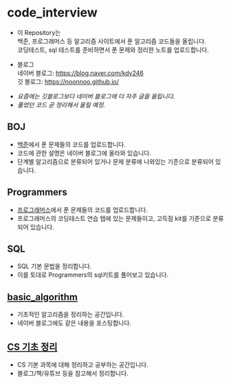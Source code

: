 # code_interview
* 이 Repository는\
백준, 프로그래머스 등 알고리즘 사이트에서 푼 알고리즘 코드들을 올립니다.  
코딩테스트, sql 테스트를 준비하면서 푼 문제와 정리한 노트를 업로드합니다.

* 블로그 \
 네이버 블로그: https://blog.naver.com/kdy246 \
 깃 블로그: https://noonnoo.github.io/


+ *요즘에는 깃블로그보다 네이버 블로그에 더 자주 글을 올립니다.* 
+ *풀었던 코드 곧 정리해서 올릴 예정.*

## BOJ
* [백준](https://www.acmicpc.net/)에서 푼 문제들의 코드를 업로드합니다. 
* 코드에 관한 설명은 네이버 블로그에 올라와 있습니다.  
* 단계별 알고리즘으로 분류되어 있거나 문제 분류에 나와있는 기준으로 분류되어 있습니다.  

## Programmers
* [프로그래머스](https://programmers.co.kr/learn/challenges)에서 푼 문제들의 코드를 업로드합니다.  
* 프로그래머스의 코딩테스트 연습 탭에 있는 문제들이고, 고득점 kit를 기준으로 분류되어 있습니다.  

## SQL
* SQL 기본 문법을 정리합니다.
* 이를 토대로 Programmers의 sql키트를 풀어보고 있습니다.

## [basic_algorithm](https://github.com/noonnoo/algorithm/blob/master/basic_algorithm/basic_algorithm.md#%EA%B8%B0%EC%B4%88-%EC%95%8C%EA%B3%A0%EB%A6%AC%EC%A6%98, "기초 알고리즘")
* 기초적인 알고리즘을 정리하는 공간입니다. 
* 네이버 블로그에도 같은 내용을 포스팅합니다.

## [CS 기초 정리](https://github.com/noonnoo/code_interview/blob/master/CS/README.md)
* CS 기본 과목에 대해 정리하고 공부하는 공간입니다.
* 블로그/책/유튜브 등을 참고해서 정리합니다.
